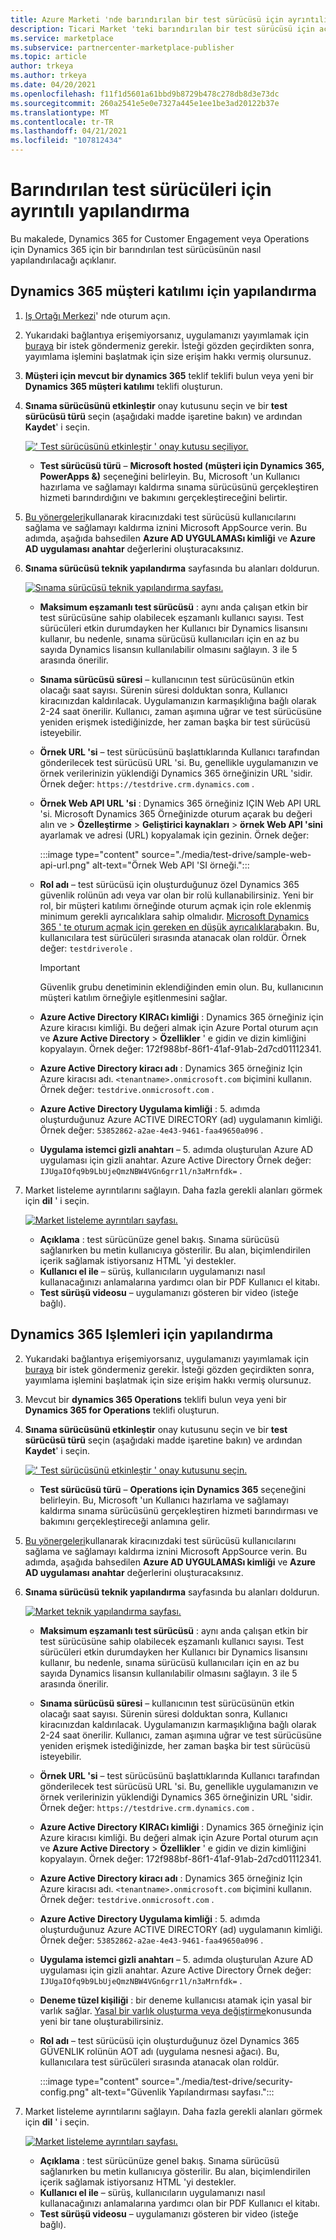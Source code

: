 ```yaml
---
title: Azure Marketi 'nde barındırılan bir test sürücüsü için ayrıntılı yapılandırma
description: Ticari Market 'teki barındırılan bir test sürücüsü için açıklama yapılandırma adımları
ms.service: marketplace
ms.subservice: partnercenter-marketplace-publisher
ms.topic: article
author: trkeya
ms.author: trkeya
ms.date: 04/20/2021
ms.openlocfilehash: f11f1d5601a61bbd9b8729b478c278db8d3e73dc
ms.sourcegitcommit: 260a2541e5e0e7327a445e1ee1be3ad20122b37e
ms.translationtype: MT
ms.contentlocale: tr-TR
ms.lasthandoff: 04/21/2021
ms.locfileid: "107812434"
---
```

# <a name="detailed-configuration-for-hosted-test-drives"></a>Barındırılan test sürücüleri için ayrıntılı yapılandırma

Bu makalede, Dynamics 365 for Customer Engagement veya Operations için Dynamics 365 için bir barındırılan test sürücüsünün nasıl yapılandırılacağı açıklanır.

## <a name="configure-for-dynamics-365-customer-engagement"></a>Dynamics 365 müşteri katılımı için yapılandırma

1. [Iş Ortağı Merkezi](https://partner.microsoft.com/)' nde oturum açın.
2. Yukarıdaki bağlantıya erişemiyorsanız, uygulamanızı yayımlamak için [buraya](https://appsource.microsoft.com/partners/list-an-app) bir istek göndermeniz gerekir. İsteği gözden geçirdikten sonra, yayımlama işlemini başlatmak için size erişim hakkı vermiş olursunuz.
3. **Müşteri için mevcut bir dynamics 365** teklif teklifi bulun veya yeni bir **Dynamics 365 müşteri katılımı** teklifi oluşturun.
4. **Sınama sürücüsünü etkinleştir** onay kutusunu seçin ve bir **test sürücüsü türü** seçin (aşağıdaki madde işaretine bakın) ve ardından **Kaydet**' i seçin.

    [![' Test sürücüsünü etkinleştir ' onay kutusu seçiliyor.](media/test-drive/enable-test-drive-check-box.png)](media/test-drive/enable-test-drive-check-box.png#lightbox)

    - **Test sürücüsü türü** – **Microsoft hosted (müşteri için Dynamics 365, PowerApps &)** seçeneğini belirleyin. Bu, Microsoft 'un Kullanıcı hazırlama ve sağlamayı kaldırma sınama sürücüsünü gerçekleştiren hizmeti barındırdığını ve bakımını gerçekleştireceğini belirtir.

5. [Bu yönergeleri](./test-drive-azure-subscription-setup.md)kullanarak kiracınızdaki test sürücüsü kullanıcılarını sağlama ve sağlamayı kaldırma iznini Microsoft AppSource verin. Bu adımda, aşağıda bahsedilen **Azure AD UYGULAMASı kimliği** ve **Azure AD uygulaması anahtar** değerlerini oluşturacaksınız.
6. **Sınama sürücüsü teknik yapılandırma** sayfasında bu alanları doldurun.

    [![Sınama sürücüsü teknik yapılandırma sayfası.](media/test-drive/technical-config-details.png)](media/test-drive/technical-config-details.png#lightbox)

    - **Maksimum eşzamanlı test sürücüsü** : aynı anda çalışan etkin bir test sürücüsüne sahip olabilecek eşzamanlı kullanıcı sayısı. Test sürücüleri etkin durumdayken her Kullanıcı bir Dynamics lisansını kullanır, bu nedenle, sınama sürücüsü kullanıcıları için en az bu sayıda Dynamics lisansın kullanılabilir olmasını sağlayın. 3 ile 5 arasında önerilir.
    - **Sınama sürücüsü süresi** – kullanıcının test sürücüsünün etkin olacağı saat sayısı. Sürenin süresi dolduktan sonra, Kullanıcı kiracınızdan kaldırılacak. Uygulamanızın karmaşıklığına bağlı olarak 2-24 saat önerilir. Kullanıcı, zaman aşımına uğrar ve test sürücüsüne yeniden erişmek istediğinizde, her zaman başka bir test sürücüsü isteyebilir.
    - **Örnek URL 'si** – test sürücüsünü başlattıklarında Kullanıcı tarafından gönderilecek test sürücüsü URL 'si. Bu, genellikle uygulamanızın ve örnek verilerinizin yüklendiği Dynamics 365 örneğinizin URL 'sidir. Örnek değer: `https://testdrive.crm.dynamics.com` .
    - **Örnek Web API URL 'si** : Dynamics 365 örneğiniz IÇIN Web API URL 'si. Microsoft Dynamics 365 Örneğinizde oturum açarak bu değeri alın ve   >  **Özelleştirme**  >  **Geliştirici kaynakları**  >  **örnek Web API 'sini** ayarlamak ve adresi (URL) kopyalamak için gezinin. Örnek değer: 

        :::image type="content" source="./media/test-drive/sample-web-api-url.png" alt-text="Örnek Web API 'SI örneği.":::

    - **Rol adı** – test sürücüsü için oluşturduğunuz özel Dynamics 365 güvenlik rolünün adı veya var olan bir rolü kullanabilirsiniz. Yeni bir rol, bir müşteri katılımı örneğinde oturum açmak için role eklenmiş minimum gerekli ayrıcalıklara sahip olmalıdır. [Microsoft Dynamics 365 ' te oturum açmak için gereken en düşük ayrıcalıklara](https://community.dynamics.com/crm/b/crminogic/archive/2016/11/24/minimum-privileges-required-to-login-microsoft-dynamics-365)bakın. Bu, kullanıcılara test sürücüleri sırasında atanacak olan roldür. Örnek değer: `testdriverole` .
    
        > [!IMPORTANT]
        > Güvenlik grubu denetiminin eklendiğinden emin olun. Bu, kullanıcının müşteri katılım örneğiyle eşitlenmesini sağlar.

    - **Azure Active Directory KIRACı kimliği** : Dynamics 365 örneğiniz için Azure kiracısı kimliği. Bu değeri almak için Azure Portal oturum açın ve **Azure Active Directory**  >  **Özellikler** ' e gidin ve dizin kimliğini kopyalayın. Örnek değer: 172f988bf-86f1-41af-91ab-2d7cd01112341.
    - **Azure Active Directory kiracı adı** : Dynamics 365 örneğiniz Için Azure kiracısı adı. `<tenantname>.onmicrosoft.com` biçimini kullanın. Örnek değer: `testdrive.onmicrosoft.com` .
    - **Azure Active Directory Uygulama kimliği** : 5. adımda oluşturduğunuz Azure ACTIVE DIRECTORY (ad) uygulamanın kimliği. Örnek değer: `53852862-a2ae-4e43-9461-faa49650a096` .
    - **Uygulama istemci gizli anahtarı** – 5. adımda oluşturulan Azure AD uygulaması için gizli anahtar. Azure Active Directory Örnek değer: `IJUgaIOfq9b9LbUjeQmzNBW4VGn6grr1l/n3aMrnfdk=` .

7. Market listeleme ayrıntılarını sağlayın. Daha fazla gerekli alanları görmek için **dil** ' i seçin.

    [![Market listeleme ayrıntıları sayfası.](media/test-drive/marketplace-listing-details.png)](media/test-drive/marketplace-listing-details.png#lightbox)

    - **Açıklama** : test sürücünüze genel bakış. Sınama sürücüsü sağlanırken bu metin kullanıcıya gösterilir. Bu alan, biçimlendirilen içerik sağlamak istiyorsanız HTML 'yi destekler.
    - **Kullanıcı el ile** – sürüş, kullanıcıların uygulamanızı nasıl kullanacağınızı anlamalarına yardımcı olan bir PDF Kullanıcı el kitabı.
    - **Test sürüşü videosu** – uygulamanızı gösteren bir video (isteğe bağlı).

## <a name="configure-for-dynamics-365-operations"></a>Dynamics 365 Işlemleri için yapılandırma

2. Yukarıdaki bağlantıya erişemiyorsanız, uygulamanızı yayımlamak için [buraya](https://appsource.microsoft.com/partners/list-an-app) bir istek göndermeniz gerekir. İsteği gözden geçirdikten sonra, yayımlama işlemini başlatmak için size erişim hakkı vermiş olursunuz.
3. Mevcut bir **dynamics 365 Operations** teklifi bulun veya yeni bir **Dynamics 365 for Operations** teklifi oluşturun.
4. **Sınama sürücüsünü etkinleştir** onay kutusunu seçin ve bir **test sürücüsü türü** seçin (aşağıdaki madde işaretine bakın) ve ardından **Kaydet**' i seçin.

    [![' Test sürücüsünü etkinleştir ' onay kutusunu seçin.](media/test-drive/enable-test-drive-check-box-operations.png)](media/test-drive/enable-test-drive-check-box-operations.png#lightbox)

    - **Test sürücüsü türü** – **Operations için Dynamics 365** seçeneğini belirleyin. Bu, Microsoft 'un Kullanıcı hazırlama ve sağlamayı kaldırma sınama sürücüsünü gerçekleştiren hizmeti barındırması ve bakımını gerçekleştireceği anlamına gelir.

5. [Bu yönergeleri](https://github.com/Microsoft/AppSource/blob/master/Microsoft%20Hosted%20Test%20Drive/Setup-your-Azure-subscription-for-Dynamics365-Microsoft-Hosted-Test-Drives.md)kullanarak kiracınızdaki test sürücüsü kullanıcılarını sağlama ve sağlamayı kaldırma iznini Microsoft AppSource verin. Bu adımda, aşağıda bahsedilen **Azure AD UYGULAMASı kimliği** ve **Azure AD uygulaması anahtar** değerlerini oluşturacaksınız.
6. **Sınama sürücüsü teknik yapılandırma** sayfasında bu alanları doldurun.

    [![Market teknik yapılandırma sayfası.](media/test-drive/technical-config-details.png)](media/test-drive/technical-config-details.png#lightbox)

    - **Maksimum eşzamanlı test sürücüsü** : aynı anda çalışan etkin bir test sürücüsüne sahip olabilecek eşzamanlı kullanıcı sayısı. Test sürücüleri etkin durumdayken her Kullanıcı bir Dynamics lisansını kullanır, bu nedenle, sınama sürücüsü kullanıcıları için en az bu sayıda Dynamics lisansın kullanılabilir olmasını sağlayın. 3 ile 5 arasında önerilir.
    - **Sınama sürücüsü süresi** – kullanıcının test sürücüsünün etkin olacağı saat sayısı. Sürenin süresi dolduktan sonra, Kullanıcı kiracınızdan kaldırılacak. Uygulamanızın karmaşıklığına bağlı olarak 2-24 saat önerilir. Kullanıcı, zaman aşımına uğrar ve test sürücüsüne yeniden erişmek istediğinizde, her zaman başka bir test sürücüsü isteyebilir.
    - **Örnek URL 'si** – test sürücüsünü başlattıklarında Kullanıcı tarafından gönderilecek test sürücüsü URL 'si. Bu, genellikle uygulamanızın ve örnek verilerinizin yüklendiği Dynamics 365 örneğinizin URL 'sidir. Örnek değer: `https://testdrive.crm.dynamics.com` .
    - **Azure Active Directory KIRACı kimliği** : Dynamics 365 örneğiniz için Azure kiracısı kimliği. Bu değeri almak için Azure Portal oturum açın ve **Azure Active Directory**  >  **Özellikler** ' e gidin ve dizin kimliğini kopyalayın. Örnek değer: 172f988bf-86f1-41af-91ab-2d7cd01112341.
    - **Azure Active Directory kiracı adı** : Dynamics 365 örneğiniz Için Azure kiracısı adı. `<tenantname>.onmicrosoft.com` biçimini kullanın. Örnek değer: `testdrive.onmicrosoft.com` .
    - **Azure Active Directory Uygulama kimliği** : 5. adımda oluşturduğunuz Azure ACTIVE DIRECTORY (ad) uygulamanın kimliği. Örnek değer: `53852862-a2ae-4e43-9461-faa49650a096` .
    - **Uygulama istemci gizli anahtarı** – 5. adımda oluşturulan Azure AD uygulaması için gizli anahtar. Azure Active Directory Örnek değer: `IJUgaIOfq9b9LbUjeQmzNBW4VGn6grr1l/n3aMrnfdk=` .
    - **Deneme tüzel kişiliği** : bir deneme kullanıcısı atamak için yasal bir varlık sağlar. [Yasal bir varlık oluşturma veya değiştirme](/dynamicsax-2012/appuser-itpro/create-or-modify-a-legal-entity)konusunda yeni bir tane oluşturabilirsiniz.
    - **Rol adı** – test sürücüsü için oluşturduğunuz özel Dynamics 365 GÜVENLIK rolünün AOT adı (uygulama nesnesi ağacı). Bu, kullanıcılara test sürücüleri sırasında atanacak olan roldür.

        :::image type="content" source="./media/test-drive/security-config.png" alt-text="Güvenlik Yapılandırması sayfası.":::

7. Market listeleme ayrıntılarını sağlayın. Daha fazla gerekli alanları görmek için **dil** ' i seçin.

    [![Market listeleme ayrıntıları sayfası.](media/test-drive/marketplace-listing-details.png)](media/test-drive/marketplace-listing-details.png#lightbox)

    - **Açıklama** : test sürücünüze genel bakış. Sınama sürücüsü sağlanırken bu metin kullanıcıya gösterilir. Bu alan, biçimlendirilen içerik sağlamak istiyorsanız HTML 'yi destekler.
    - **Kullanıcı el ile** – sürüş, kullanıcıların uygulamanızı nasıl kullanacağınızı anlamalarına yardımcı olan bir PDF Kullanıcı el kitabı.
    - **Test sürüşü videosu** – uygulamanızı gösteren bir video (isteğe bağlı).

<!--
## Next steps

- [Set up your Azure subscription](test-drive-azure-subscription-setup.md) -->